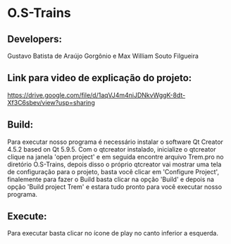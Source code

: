 # O.S-Trains

## Developers:
  Gustavo Batista de Araújo Gorgônio e Max William Souto Filgueira 

## Link para video de explicação do projeto:
  https://drive.google.com/file/d/1aqVJ4m4niJDNkvWggK-8dt-Xf3C6sbev/view?usp=sharing

## Build:
  Para executar nosso programa é necessário instalar o software Qt Creator 4.5.2 based on Qt 5.9.5.
  Com o qtcreator instalado, inicialize o qtcreator clique na janela 'open project' e em seguida encontre arquivo Trem.pro no diretório O.S-Trains, depois disso o próprio qtcreator vai mostrar uma tela de configuração para o projeto, basta você clicar em 'Configure Project', finalemente para fazer o Build basta clicar na opção 'Build' e depois na opção 'Build project Trem' e estara tudo pronto para você executar nosso programa.

## Execute:
  Para executar basta clicar no ícone de play no canto inferior a esquerda.
